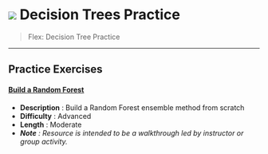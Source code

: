# ![](https://ga-dash.s3.amazonaws.com/production/assets/logo-9f88ae6c9c3871690e33280fcf557f33.png) Decision Trees Practice

> Flex: Decision Tree Practice

---

## Practice Exercises

#### [Build a Random Forest](./build_a_random_forest-codealong.ipynb)
 - **Description** : Build a Random Forest ensemble method from scratch
 - **Difficulty** : Advanced
 - **Length** : Moderate
 - _**Note** : Resource is intended to be a walkthrough led by instructor or group activity._
